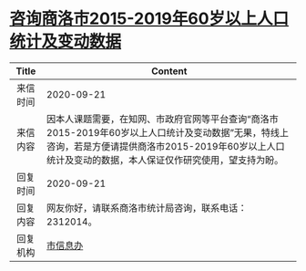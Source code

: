 # <a href="http://www.shangluo.gov.cn/zmhd/ldxxxx.jsp?urltype=leadermail.LeaderMailContentUrl&wbtreeid=1112&leadermailid=6477">咨询商洛市2015-2019年60岁以上人口统计及变动数据</a>
|Title|Content|
|:---:|---|
|来信时间|2020-09-21|
|来信内容|因本人课题需要，在知网、市政府官网等平台查询“商洛市2015-2019年60岁以上人口统计及变动数据”无果，特线上咨询，若是方便请提供商洛市2015-2019年60岁以上人口统计及变动的数据，本人保证仅作研究使用，望支持为盼。|
|回复时间|2020-09-21|
|回复内容|网友你好，请联系商洛市统计局咨询，联系电话：2312014。|
|回复机构|<a href="../../categories/agencies/市信息办.md">市信息办</a>|